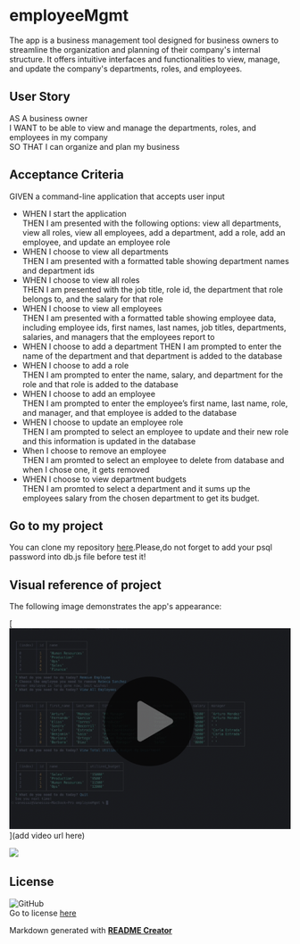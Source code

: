 # employeeMgmt
The app is a business management tool designed for business owners to streamline the organization and planning of their company's internal structure. It offers intuitive interfaces and functionalities to view, manage, and update the company's departments, roles, and employees.

## User Story

AS A business owner<br>
I WANT to be able to view and manage the departments, roles, and employees in my company<br>
SO THAT I can organize and plan my business

## Acceptance Criteria

GIVEN a command-line application that accepts user input<br>
* WHEN I start the application<br>
THEN I am presented with the following options: view all departments, view all roles, view all employees, add a department, add a role, add an employee, and update an employee role
* WHEN I choose to view all departments<br>
THEN I am presented with a formatted table showing department names and department ids
* WHEN I choose to view all roles<br>
THEN I am presented with the job title, role id, the department that role belongs to, and the salary for that role
* WHEN I choose to view all employees<br>
THEN I am presented with a formatted table showing employee data, including employee ids, first names, last names, job titles, departments, salaries, and managers that the employees report to
* WHEN I choose to add a department
THEN I am prompted to enter the name of the department and that department is added to the database
* WHEN I choose to add a role<br>
THEN I am prompted to enter the name, salary, and department for the role and that role is added to the database
* WHEN I choose to add an employee<br>
THEN I am prompted to enter the employee’s first name, last name, role, and manager, and that employee is added to the database
* WHEN I choose to update an employee role<br>
THEN I am prompted to select an employee to update and their new role and this information is updated in the database
* When I choose to remove an employee<br>
THEN I am promted to select an employee to delete from database and when I chose one, it gets removed
* WHEN I choose to view department budgets<br>
THEN I am promted to select a department and it sums up the employees salary from the chosen department to get its budget.


## Go to my project
  
You can clone my repository [here](https://github.com/VanZittle/employeeMgmt).Please,do not forget to add your psql password into db.js file before test it!

## Visual reference of project
The following image demonstrates the app's appearance:
  
[![video thumbnail](./assets/video-thumbnail.png)](add video url here)
  
![](./assets/challenge_appReference.gif)

## License
![GitHub](https://img.shields.io/github/license/VanZittle/employeeMgmt?style=for-the-badge)<br> Go to license [here](https://github.com/VanZittle/employeeMgmt/blob/main/LICENSE)
  
Markdown generated with **[README Creator](https://github.com/VanZittle/module9-challenge-ReadmeGenerator)**
